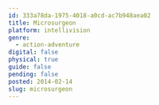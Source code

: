 ```yaml
---
id: 333a78da-1975-4018-a0cd-ac7b948aea02
title: Microsurgeon
platform: intellivision
genre:
  - action-adventure
digital: false
physical: true
guide: false
pending: false
posted: 2014-02-14
slug: microsurgeon
---
```

